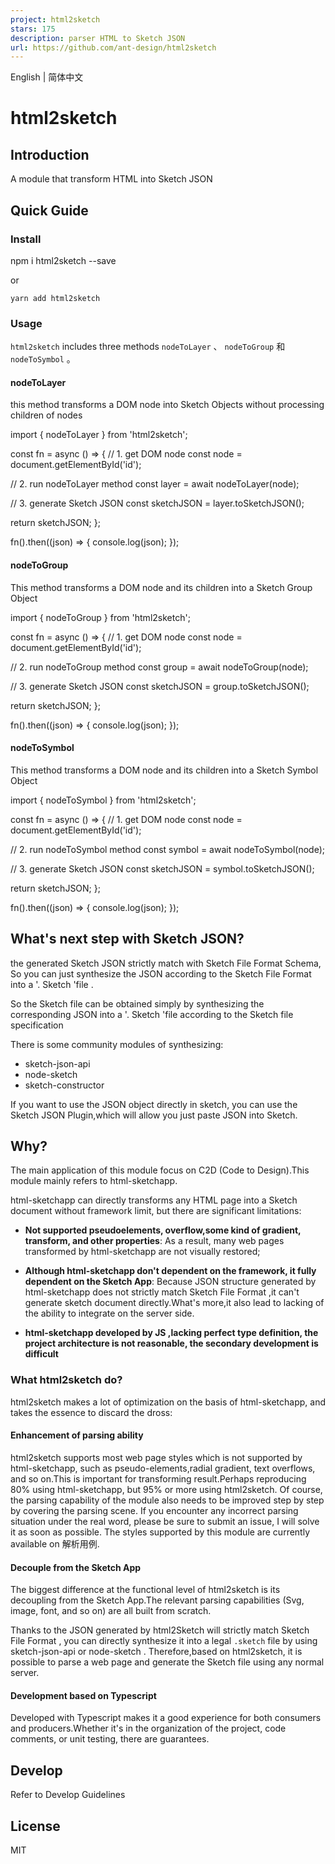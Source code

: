 ```yaml
---
project: html2sketch
stars: 175
description: parser HTML to Sketch JSON
url: https://github.com/ant-design/html2sketch
---
```


English | 简体中文

html2sketch
===========

Introduction
------------

A module that transform HTML into Sketch JSON

Quick Guide
-----------

### Install

npm i html2sketch --save

or

```
yarn add html2sketch
```

### Usage

`html2sketch` includes three methods `nodeToLayer` 、 `nodeToGroup` 和 `nodeToSymbol` 。

#### nodeToLayer

this method transforms a DOM node into Sketch Objects without processing children of nodes

import { nodeToLayer } from 'html2sketch';

const fn \= async () \=> {
  // 1. get DOM node
  const node \= document.getElementById('id');

  // 2. run nodeToLayer method
  const layer \= await nodeToLayer(node);

  // 3. generate Sketch JSON
  const sketchJSON \= layer.toSketchJSON();

  return sketchJSON;
};

fn().then((json) \=> {
  console.log(json);
});

#### nodeToGroup

This method transforms a DOM node and its children into a Sketch Group Object

import { nodeToGroup } from 'html2sketch';

const fn \= async () \=> {
  // 1. get DOM node
  const node \= document.getElementById('id');

  // 2. run nodeToGroup method
  const group \= await nodeToGroup(node);

  // 3. generate Sketch JSON
  const sketchJSON \= group.toSketchJSON();

  return sketchJSON;
};

fn().then((json) \=> {
  console.log(json);
});

#### nodeToSymbol

This method transforms a DOM node and its children into a Sketch Symbol Object

import { nodeToSymbol } from 'html2sketch';

const fn \= async () \=> {
  // 1. get DOM node
  const node \= document.getElementById('id');

  // 2. run nodeToSymbol method
  const symbol \= await nodeToSymbol(node);

  // 3. generate Sketch JSON
  const sketchJSON \= symbol.toSketchJSON();

  return sketchJSON;
};

fn().then((json) \=> {
  console.log(json);
});

What's next step with Sketch JSON?
----------------------------------

the generated Sketch JSON strictly match with Sketch File Format Schema, So you can just synthesize the JSON according to the Sketch File Format into a '. Sketch 'file .

So the Sketch file can be obtained simply by synthesizing the corresponding JSON into a '. Sketch 'file according to the Sketch file specification

There is some community modules of synthesizing:

-   sketch-json-api
-   node-sketch
-   sketch-constructor

If you want to use the JSON object directly in sketch, you can use the Sketch JSON Plugin,which will allow you just paste JSON into Sketch.

Why?
----

The main application of this module focus on C2D (Code to Design).This module mainly refers to html-sketchapp.

html-sketchapp can directly transforms any HTML page into a Sketch document without framework limit, but there are significant limitations:

-   **Not supported pseudoelements, overflow,some kind of gradient, transform, and other properties**: As a result, many web pages transformed by html-sketchapp are not visually restored;
    
-   **Although html-sketchapp don't dependent on the framework, it fully dependent on the Sketch App**: Because JSON structure generated by html-sketchapp does not strictly match Sketch File Format ,it can't generate sketch document directly.What's more,it also lead to lacking of the ability to integrate on the server side.
    
-   **html-sketchapp developed by JS ,lacking perfect type definition, the project architecture is not reasonable, the secondary development is difficult**
    

### What html2sketch do?

html2sketch makes a lot of optimization on the basis of html-sketchapp, and takes the essence to discard the dross:

#### Enhancement of parsing ability

html2sketch supports most web page styles which is not supported by html-sketchapp, such as pseudo-elements,radial gradient, text overflows, and so on.This is important for transforming result.Perhaps reproducing 80% using html-sketchapp, but 95% or more using html2sketch. Of course, the parsing capability of the module also needs to be improved step by step by covering the parsing scene. If you encounter any incorrect parsing situation under the real word, please be sure to submit an issue, I will solve it as soon as possible. The styles supported by this module are currently available on 解析用例.

#### Decouple from the Sketch App

The biggest difference at the functional level of html2sketch is its decoupling from the Sketch App.The relevant parsing capabilities (Svg, image, font, and so on) are all built from scratch.

Thanks to the JSON generated by html2Sketch will strictly match Sketch File Format , you can directly synthesize it into a legal `.sketch` file by using sketch-json-api or node-sketch . Therefore,based on html2sketch, it is possible to parse a web page and generate the Sketch file using any normal server.

#### Development based on Typescript

Developed with Typescript makes it a good experience for both consumers and producers.Whether it's in the organization of the project, code comments, or unit testing, there are guarantees.

Develop
-------

Refer to Develop Guidelines

License
-------

MIT
